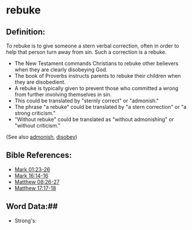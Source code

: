 # rebuke #

## Definition: ##

To rebuke is to give someone a stern verbal correction, often in order to help that person turn away from sin. Such a correction is a rebuke.

* The New Testament commands Christians to rebuke other believers when they are clearly disobeying God.
* The book of Proverbs instructs parents to rebuke their children when they are disobedient.
* A rebuke is typically given to prevent those who committed a wrong from further involving themselves in sin.
* This could be translated by "sternly correct" or "admonish."
* The phrase "a rebuke" could be translated by "a stern correction" or "a strong criticism."
* "Without rebuke" could be translated as "without admonishing" or "without criticism."

(See also [admonish](../other/admonish.md), [disobey](../other/disobey.md))

## Bible References: ##

* [Mark 01:23-26](rc://en/tn/help/mrk/01/23)
* [Mark 16:14-16](rc://en/tn/help/mrk/16/14)
* [Matthew 08:26-27](rc://en/tn/help/mat/08/26)
* [Matthew 17:17-18](rc://en/tn/help/mat/17/17)

## Word Data:##

* Strong's: 

